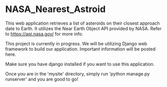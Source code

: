 # NASA_Nearest_Astroid
This web application retrieves a list of asteroids on their closest approach date to Earth.
It utilizes the Near Earth Object API provided by NASA. Refer to https://api.nasa.gov/ for more info.

This project is currently in progress. We will be utilizing Django web framework to build our application.
Important information will be posted here.

Make sure you have django installed if you want to use this application.

Once you are in the 'mysite' directory, simply run 'python manage.py runserver' and you are good to go!
